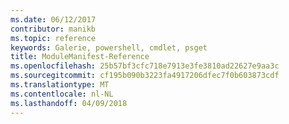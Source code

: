 ```yaml
---
ms.date: 06/12/2017
contributor: manikb
ms.topic: reference
keywords: Galerie, powershell, cmdlet, psget
title: ModuleManifest-Reference
ms.openlocfilehash: 25b57bf3cfc718e7913e3fe3810ad22627e9aa3c
ms.sourcegitcommit: cf195b090b3223fa4917206dfec7f0b603873cdf
ms.translationtype: MT
ms.contentlocale: nl-NL
ms.lasthandoff: 04/09/2018
---
```


